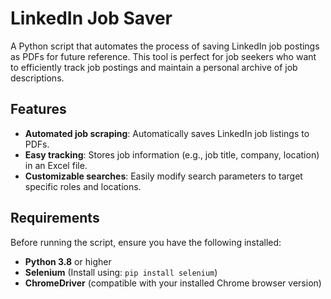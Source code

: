 # LinkedIn Job Saver

A Python script that automates the process of saving LinkedIn job postings as PDFs for future reference. This tool is perfect for job seekers who want to efficiently track job postings and maintain a personal archive of job descriptions.

## Features
- **Automated job scraping**: Automatically saves LinkedIn job listings to PDFs.
- **Easy tracking**: Stores job information (e.g., job title, company, location) in an Excel file.
- **Customizable searches**: Easily modify search parameters to target specific roles and locations.

## Requirements
Before running the script, ensure you have the following installed:

- **Python 3.8** or higher
- **Selenium** (Install using: `pip install selenium`)
- **ChromeDriver** (compatible with your installed Chrome browser version)
